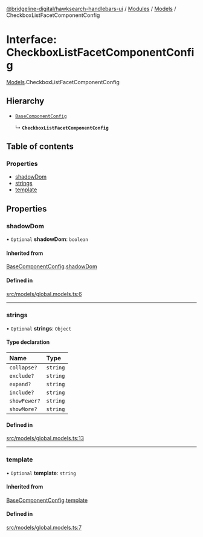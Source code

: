 [@bridgeline-digital/hawksearch-handlebars-ui](../README.md) / [Modules](../modules.md) / [Models](../modules/Models.md) / CheckboxListFacetComponentConfig

# Interface: CheckboxListFacetComponentConfig

[Models](../modules/Models.md).CheckboxListFacetComponentConfig

## Hierarchy

- [`BaseComponentConfig`](Models.BaseComponentConfig.md)

  ↳ **`CheckboxListFacetComponentConfig`**

## Table of contents

### Properties

- [shadowDom](Models.CheckboxListFacetComponentConfig.md#shadowdom)
- [strings](Models.CheckboxListFacetComponentConfig.md#strings)
- [template](Models.CheckboxListFacetComponentConfig.md#template)

## Properties

### shadowDom

• `Optional` **shadowDom**: `boolean`

#### Inherited from

[BaseComponentConfig](Models.BaseComponentConfig.md).[shadowDom](Models.BaseComponentConfig.md#shadowdom)

#### Defined in

[src/models/global.models.ts:6](https://bitbucket.org/bridgelinedigital/frontend-handlebars-ui/src/db3ebfe/src/models/global.models.ts#lines-6)

___

### strings

• `Optional` **strings**: `Object`

#### Type declaration

| Name | Type |
| :------ | :------ |
| `collapse?` | `string` |
| `exclude?` | `string` |
| `expand?` | `string` |
| `include?` | `string` |
| `showFewer?` | `string` |
| `showMore?` | `string` |

#### Defined in

[src/models/global.models.ts:13](https://bitbucket.org/bridgelinedigital/frontend-handlebars-ui/src/db3ebfe/src/models/global.models.ts#lines-13)

___

### template

• `Optional` **template**: `string`

#### Inherited from

[BaseComponentConfig](Models.BaseComponentConfig.md).[template](Models.BaseComponentConfig.md#template)

#### Defined in

[src/models/global.models.ts:7](https://bitbucket.org/bridgelinedigital/frontend-handlebars-ui/src/db3ebfe/src/models/global.models.ts#lines-7)
